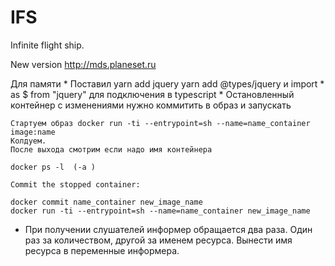 IFS
==========
Infinite flight ship.
 
New version <http://mds.planeset.ru>

Для памяти
    * Поставил yarn add jquery   yarn add @types/jquery   и  import * as $ from "jquery" для подключения в typescript
    * Остановленный контейнер с изменениями нужно коммитить в образ и запускать
    
    Стартуем образ docker run -ti --entrypoint=sh --name=name_container image:name
    Колдуем.
    После выхода смотрим если надо имя контейнера
    
    docker ps -l  (-a )
    
    Commit the stopped container:
    
    docker commit name_container new_image_name
    docker run -ti --entrypoint=sh --name=name_container new_image_name

    
* При получении слушателей информер обращается два раза. Один раз за количеством,
другой за именем ресурса. Вынести имя ресурса в переменные информера. 